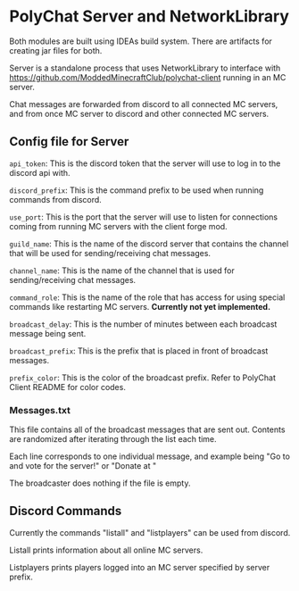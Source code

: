 # PolyChat Server and NetworkLibrary

Both modules are built using IDEAs build system.  There are artifacts for creating jar files for both.

Server is a standalone process that uses NetworkLibrary to interface with <https://github.com/ModdedMinecraftClub/polychat-client> running in an MC server.

Chat messages are forwarded from discord to all connected MC servers, and from once MC server to discord and other connected MC servers.

## Config file for Server

`api_token`: This is the discord token that the server will use to log in to the discord api with.

`discord_prefix`: This is the command prefix to be used when running commands from discord.

`use_port`: This is the port that the server will use to listen for connections coming from running MC servers with the client forge mod.

`guild_name`: This is the name of the discord server that contains the channel that will be used for sending/receiving chat messages.

`channel_name`: This is the name of the channel that is used for sending/receiving chat messages.

`command_role`: This is the name of the role that has access for using special commands like restarting MC servers. **Currently not yet implemented.**

`broadcast_delay`: This is the number of minutes between each broadcast message being sent.

`broadcast_prefix`: This is the prefix that is placed in front of broadcast messages.

`prefix_color`: This is the color of the broadcast prefix.  Refer to PolyChat Client README for color codes.

### Messages.txt

This file contains all of the broadcast messages that are sent out.  Contents are randomized after iterating through the list each time.

Each line corresponds to one individual message, and example being "Go to <link> and vote for the server!" or "Donate at <link>"

The broadcaster does nothing if the file is empty.

## Discord Commands

Currently the commands "listall" and "listplayers" can be used from discord.

Listall prints information about all online MC servers.

Listplayers prints players logged into an MC server specified by server prefix.
